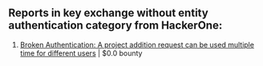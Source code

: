 ## Reports in key exchange without entity authentication category from HackerOne:
1. [Broken Authentication: A project addition request can be used multiple time for different users](https://hackerone.com/reports/319480) | $0.0 bounty